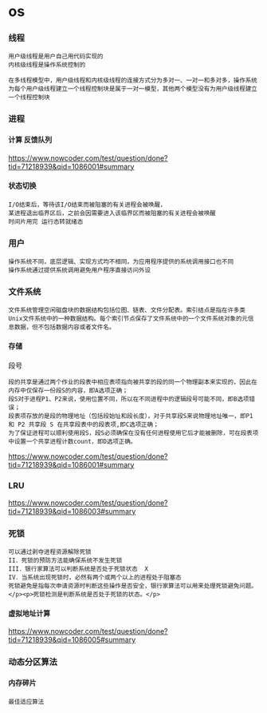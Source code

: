 # os

### 线程

```
用户级线程是用户自己用代码实现的
内核级线程是操作系统控制的

在多线程模型中，用户级线程和内核级线程的连接方式分为多对一、一对一和多对多，操作系统为每个用户级线程建立一个线程控制块是属于一对一模型，其他两个模型没有为用户级线程建立一个线程控制块
```

### 进程

#### 计算 反馈队列

https://www.nowcoder.com/test/question/done?tid=71218939&qid=1086001#summary



#### 状态切换

```
I/O结束后，等待该I/O结束而被阻塞的有关进程会被唤醒，
某进程退出临界区后，之前会因需要进入该临界区而被阻塞的有关进程会被唤醒
时间片用完 运行态转就绪态
```

### 用户

```
操作系统不同，底层逻辑、实现方式均不相同，为应用程序提供的系统调用接口也不同
操作系统通过提供系统调用避免用户程序直接访问外设
```

### 文件系统

```
文件系统管理空闲磁盘块的数据结构包括位图、链表、文件分配表。索引结点是指在许多类Unix文件系统中的一种数据结构。每个索引节点保存了文件系统中的一个文件系统对象的元信息数据，但不包括数据内容或者文件名。
```

#### 存储

段号

```
段的共享是通过两个作业的段表中相应表项指向被共享的段的同一个物理副本来实现的，因此在内存中仅保存一份段S的内容，即A选项正确；
段S对于进程P1、P2来说，使用位置不同，所以在不同进程中的逻辑段号可能不同，即B选项错误；
段表项存放的是段的物理地址（包括段始址和段长度），对于共享段S来说物理地址唯一，即P1 和 P2 共享段 S 在共享段表中的段表项,即C选项正确；
为了保证进程可以顺利使用段S，段S必须确保在没有任何进程使用它后才能被删除，可在段表项中设置一个共享进程计数count，即D选项正确。
```

https://www.nowcoder.com/test/question/done?tid=71218939&qid=1086001#summary



### LRU

https://www.nowcoder.com/test/question/done?tid=71218939&qid=1086003#summary



### 死锁

```
可以通过剥夺进程资源解除死锁 
II．死锁的预防方法能确保系统不发生死锁 
III．银行家算法可以判断系统是否处于死锁状态  X 
IV．当系统出现死锁时，必然有两个或两个以上的进程处于阻塞态
死锁避免是指每次申请资源时判断这些操作是否安全，银行家算法可以用来处理死锁避免问题。</p><p>死锁检测是判断系统是否处于死锁的状态。</p>
```

#### 虚拟地址计算

https://www.nowcoder.com/test/question/done?tid=71218939&qid=1086005#summary

### 动态分区算法

#### 内存碎片

```
最佳适应算法
```

